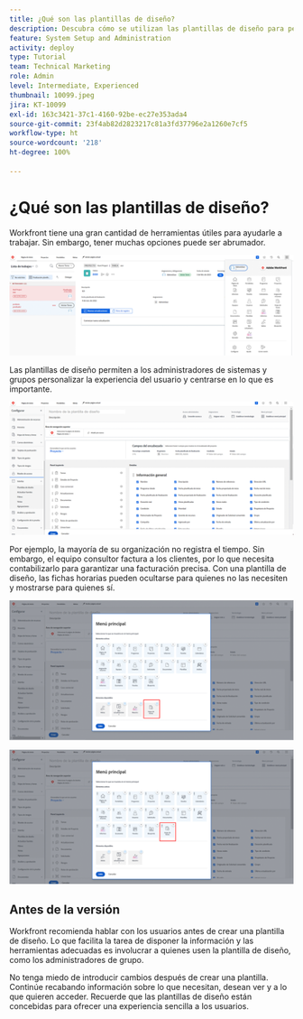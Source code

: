 ```yaml
---
title: ¿Qué son las plantillas de diseño?
description: Descubra cómo se utilizan las plantillas de diseño para personalizar lo que los usuarios ven en la interfaz.
feature: System Setup and Administration
activity: deploy
type: Tutorial
team: Technical Marketing
role: Admin
level: Intermediate, Experienced
thumbnail: 10099.jpeg
jira: KT-10099
exl-id: 163c3421-37c1-4160-92be-ec27e353ada4
source-git-commit: 23f4ab82d2823217c81a3fd37796e2a1260e7cf5
workflow-type: ht
source-wordcount: '218'
ht-degree: 100%

---
```


# ¿Qué son las plantillas de diseño?

Workfront tiene una gran cantidad de herramientas útiles para ayudarle a trabajar. Sin embargo, tener muchas opciones puede ser abrumador.

![Inicio y menú principal](assets/what-are-layout-templates-01.png)

Las plantillas de diseño permiten a los administradores de sistemas y grupos personalizar la experiencia del usuario y centrarse en lo que es importante.

![Inicio y menú principal](assets/what-are-layout-templates-02.png)

Por ejemplo, la mayoría de su organización no registra el tiempo. Sin embargo, el equipo consultor factura a los clientes, por lo que necesita contabilizarlo para garantizar una facturación precisa. Con una plantilla de diseño, las fichas horarias pueden ocultarse para quienes no las necesiten y mostrarse para quienes sí.

![Inicio y menú principal](assets/what-are-layout-templates-03.png)

![Inicio y menú principal](assets/what-are-layout-templates-04.png)


## Antes de la versión

Workfront recomienda hablar con los usuarios antes de crear una plantilla de diseño. Lo que facilita la tarea de disponer la información y las herramientas adecuadas es involucrar a quienes usen la plantilla de diseño, como los administradores de grupo.

No tenga miedo de introducir cambios después de crear una plantilla. Continúe recabando información sobre lo que necesitan, desean ver y a lo que quieren acceder. Recuerde que las plantillas de diseño están concebidas para ofrecer una experiencia sencilla a los usuarios.
